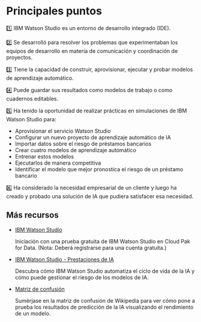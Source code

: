 # Principales puntos

1️⃣ IBM Watson Studio es un entorno de desarrollo integrado (IDE).

2️⃣ Se desarrolló para resolver los problemas que experimentaban los equipos de desarrollo en materia de comunicación y coordinación de proyectos.

3️⃣ Tiene la capacidad de construir, aprovisionar, ejecutar y probar modelos de aprendizaje automático.

4️⃣ Puede guardar sus resultados como modelos de trabajo o como cuadernos editables.

5️⃣ Ha tenido la oportunidad de realizar prácticas en simulaciones de IBM Watson Studio para:

- Aprovisionar el servicio Watson Studio
- Configurar un nuevo proyecto de aprendizaje automático de IA 
- Importar datos sobre el riesgo de préstamos bancarios
- Crear cuatro modelos de aprendizaje automático 
- Entrenar estos modelos
- Ejecutarlos de manera competitiva
- Identificar el modelo que mejor pronostica el riesgo de un préstamo bancario

6️⃣ Ha considerado la necesidad empresarial de un cliente y luego ha creado y probado una solución de IA que pudiera satisfacer esa necesidad.

## Más recursos

- [IBM Watson Studio](https://eu-de.dataplatform.cloud.ibm.com/registration/stepone?context=cpdaas&apps=data_science_experience%2Cwatson_machine_learning%2Ccos&preselect_region=true)

    Iniciación con una prueba gratuita de IBM Watson Studio en Cloud Pak for Data. (Nota: Deberá registrarse para una cuenta gratuita.)

- [IBM Watson Studio - Prestaciones de IA](https://www.ibm.com/products/watson-studio)

    Descubra cómo IBM Watson Studio automatiza el ciclo de vida de la IA y cómo puede gestionar el riesgo de los modelos de IA.

- [Matriz de confusión](https://en.wikipedia.org/wiki/Confusion_matrix)

    Sumérjase en la matriz de confusión de Wikipedia para ver cómo pone a prueba los resultados de predicción de la IA visualizando el 
    rendimiento de un modelo.